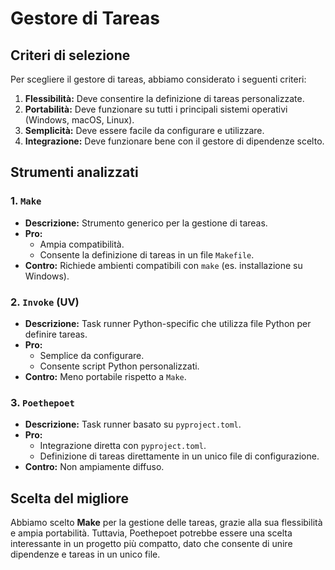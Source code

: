 # Gestore di Tareas

## Criteri di selezione
Per scegliere il gestore di tareas, abbiamo considerato i seguenti criteri:
1. **Flessibilità:** Deve consentire la definizione di tareas personalizzate.
2. **Portabilità:** Deve funzionare su tutti i principali sistemi operativi (Windows, macOS, Linux).
3. **Semplicità:** Deve essere facile da configurare e utilizzare.
4. **Integrazione:** Deve funzionare bene con il gestore di dipendenze scelto.

## Strumenti analizzati
### 1. **`Make`**
- **Descrizione:** Strumento generico per la gestione di tareas.
- **Pro:** 
  - Ampia compatibilità.
  - Consente la definizione di tareas in un file `Makefile`.
- **Contro:** Richiede ambienti compatibili con `make` (es. installazione su Windows).

### 2. **`Invoke` (UV)**
- **Descrizione:** Task runner Python-specific che utilizza file Python per definire tareas.
- **Pro:** 
  - Semplice da configurare.
  - Consente script Python personalizzati.
- **Contro:** Meno portabile rispetto a `Make`.

### 3. **`Poethepoet`**
- **Descrizione:** Task runner basato su `pyproject.toml`.
- **Pro:** 
  - Integrazione diretta con `pyproject.toml`.
  - Definizione di tareas direttamente in un unico file di configurazione.
- **Contro:** Non ampiamente diffuso.

## Scelta del migliore
Abbiamo scelto **Make** per la gestione delle tareas, grazie alla sua flessibilità e ampia portabilità. Tuttavia, Poethepoet potrebbe essere una scelta interessante in un progetto più compatto, dato che consente di unire dipendenze e tareas in un unico file.
